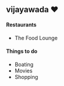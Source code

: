 ## vijayawada :heart:

#### Restaurants
- The Food Lounge

#### Things to do
- Boating
- Movies
- Shopping
